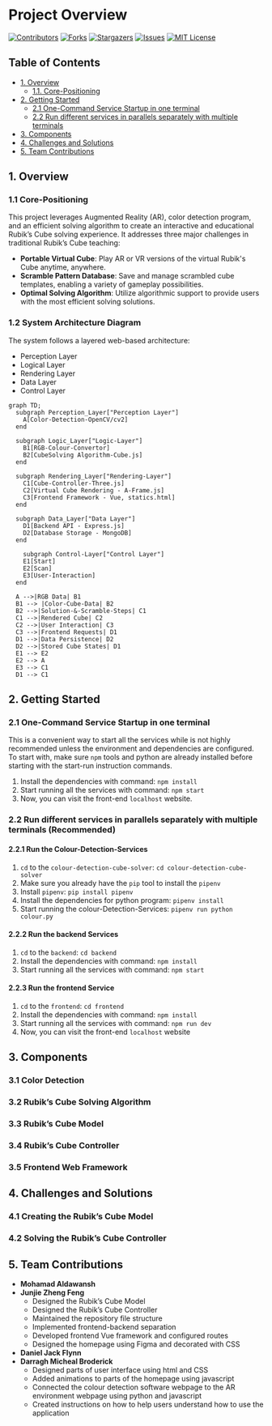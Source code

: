 # Project Overview
[![Contributors][contributors-shield]][contributors-url]
[![Forks][forks-shield]][forks-url]
[![Stargazers][stars-shield]][stars-url]
[![Issues][issues-shield]][issues-url]
[![MIT License][license-shield]][license-url]

## Table of Contents

- [1. Overview](#1-overview)
  - [1.1. Core-Positioning](#11-core-positioning)
- [2. Getting Started](#2-getting-started)
  - [2.1  One-Command Service Startup in one terminal
    ](#21-one-command-service-startup-in-one-terminal)
  - [2.2 Run different services in parallels separately with multiple terminals
    ](#22-run-different-services-in-parallels-separately-with-multiple-terminals-recommended)
- [3. Components](#3-components)
- [4. Challenges and Solutions](#4-challenges-and-solutions)
- [5. Team Contributions](#5-team-contributions)

## 1. Overview
### 1.1 Core-Positioning
This project leverages Augmented Reality (AR), color detection program, and an efficient solving algorithm to create an interactive and educational Rubik’s Cube solving experience. It addresses three major challenges in traditional Rubik’s Cube teaching:
- **Portable Virtual Cube**: Play AR or VR versions of the virtual Rubik's Cube anytime, anywhere.
- **Scramble Pattern Database**: Save and manage scrambled cube templates, enabling a variety of gameplay possibilities.
- **Optimal Solving Algorithm**: Utilize algorithmic support to provide users with the most efficient solving solutions.
### 1.2 System Architecture Diagram
The system follows a layered web-based architecture:
- Perception Layer
- Logical Layer
- Rendering Layer
- Data Layer
- Control Layer


```mermaid
graph TD;
  subgraph Perception_Layer["Perception Layer"]
    A[Color-Detection-OpenCV/cv2]
  end

  subgraph Logic_Layer["Logic-Layer"]
    B1[RGB-Colour-Convertor]
    B2[CubeSolving Algorithm-Cube.js]
  end

  subgraph Rendering_Layer["Rendering-Layer"]
    C1[Cube-Controller-Three.js]
    C2[Virtual Cube Rendering - A-Frame.js]
    C3[Frontend Framework - Vue, statics.html]
  end

  subgraph Data_Layer["Data Layer"]
    D1[Backend API - Express.js]
    D2[Database Storage - MongoDB]
  end

    subgraph Control-Layer["Control Layer"]
    E1[Start]
    E2[Scan]
    E3[User-Interaction]
  end

  A -->|RGB Data| B1
  B1 --> |Color-Cube-Data| B2
  B2 -->|Solution-&-Scramble-Steps| C1
  C1 -->|Rendered Cube| C2
  C2 -->|User Interaction| C3
  C3 -->|Frontend Requests| D1
  D1 -->|Data Persistence| D2
  D2 -->|Stored Cube States| D1
  E1 --> E2
  E2 --> A
  E3 --> C1
  D1 --> C1
```


## 2. Getting Started
### 2.1 One-Command Service Startup in one terminal
This is a convenient way to start all the services while is not highly recommended unless the environment and dependencies are configured.
To start with, make sure `npm` tools and python are already installed before starting with the start-run instruction commands.
1. Install the dependencies with command: ```npm install```
2. Start running all the services with command: ```npm start```
3. Now, you can visit the front-end ```localhost``` website.
### 2.2 Run different services in parallels separately with multiple terminals (Recommended)
#### 2.2.1 Run the Colour-Detection-Services
1. ```cd``` to the ```colour-detection-cube-solver```: ```cd colour-detection-cube-solver```
2. Make sure you already have the ```pip``` tool to install the ```pipenv```
3. Install ```pipenv```: ```pip install pipenv```
4. Install the dependencies for python program: ```pipenv install```
5. Start running the colour-Detection-Services: ```pipenv run python colour.py```
#### 2.2.2 Run the backend Services
1. ```cd``` to the ```backend```: ```cd backend```
2. Install the dependencies with command: ```npm install```
3. Start running all the services with command: ```npm start```
#### 2.2.3 Run the frontend Service
1. ```cd``` to the ```frontend```: ```cd frontend```
2. Install the dependencies with command: ```npm install```
3. Start running all the services with command: ```npm run dev```
4. Now, you can visit the front-end ```localhost``` website

## 3. Components
### 3.1 Color Detection
### 3.2 Rubik’s Cube Solving Algorithm
### 3.3 Rubik’s Cube Model
### 3.4 Rubik’s Cube Controller
### 3.5 Frontend Web Framework

## 4. Challenges and Solutions
### 4.1 Creating the Rubik’s Cube Model
### 4.2 Solving the Rubik’s Cube Controller

## 5. Team Contributions
- **Mohamad Aldawansh**
- **Junjie Zheng Feng**
  - Designed the Rubik’s Cube Model
  - Designed the Rubik’s Cube Controller
  - Maintained the repository file structure
  - Implemented frontend-backend separation
  - Developed frontend Vue framework and configured routes
  - Designed the homepage using Figma and decorated with CSS
- **Daniel Jack Flynn**
- **Darragh Micheal Broderick**
  - Designed parts of user interface using html and CSS
  - Added animations to parts of the homepage using javascript
  - Connected the colour detection software webpage to the AR environment webpage using python and javascript
  - Created instructions on how to help users understand how to use the application

<!-- links -->
[your-project-path]:mohamad03aldawamnah/rubik-s-cube-AR
[contributors-shield]: https://img.shields.io/github/contributors/mohamad03aldawamnah/rubik-s-cube-AR.svg?style=flat-square
[contributors-url]: https://github.com/mohamad03aldawamnah/rubik-s-cube-AR/graphs/contributors
[forks-shield]: https://img.shields.io/github/forks/mohamad03aldawamnah/rubik-s-cube-AR.svg?style=flat-square
[forks-url]: https://github.com/mohamad03aldawamnah/rubik-s-cube-AR/network/members
[stars-shield]: https://img.shields.io/github/stars/mohamad03aldawamnah/rubik-s-cube-AR.svg?style=flat-square
[stars-url]: https://github.com/mohamad03aldawamnah/rubik-s-cube-AR/stargazers
[issues-shield]: https://img.shields.io/github/issues/mohamad03aldawamnah/rubik-s-cube-AR.svg?style=flat-square
[issues-url]: https://github.com/mohamad03aldawamnah/rubik-s-cube-AR/issues
[license-shield]: https://img.shields.io/github/license/mohamad03aldawamnah/rubik-s-cube-AR.svg?style=flat-square
[license-url]: https://github.com/mohamad03aldawamnah/rubik-s-cube-AR/blob/master/LICENSE.txt
